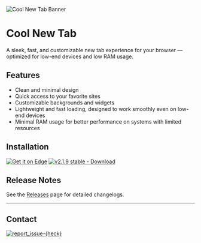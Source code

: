 ![Cool New Tab Banner](https://heckthetech.github.io/coolnewtab/useless/thumbnail.png)

# Cool New Tab

A sleek, fast, and customizable new tab experience for your browser — optimized for low-end devices and low RAM usage.

## Features

- Clean and minimal design  
- Quick access to your favorite sites  
- Customizable backgrounds and widgets  
- Lightweight and fast loading, designed to work smoothly even on low-end devices  
- Minimal RAM usage for better performance on systems with limited resources  

## Installation

[![Get it on Edge](https://heckthetech.github.io/coolnewtab/useless/getonedge.png)](https://microsoftedge.microsoft.com/addons/detail/cool-new-tab/felhaffgopblgagelfogooobffpmcbjj) [![v2.1.9 stable - Download](https://img.shields.io/badge/v2.1.9%20stable-Download-blue?style=for-the-badge&logo=github)](https://github.com/heckthetech/coolnewtab/releases/latest)

## Release Notes

See the [Releases](https://github.com/heckthetech/coolnewtab/releases) page for detailed changelogs.

---

## Contact

[![report_issue-{heck}](https://img.shields.io/badge/report_issue-%7Bheck%7D-blue?logo=github&style=for-the-badge)](https://github.com/heckthetech/coolnewtab/report)

